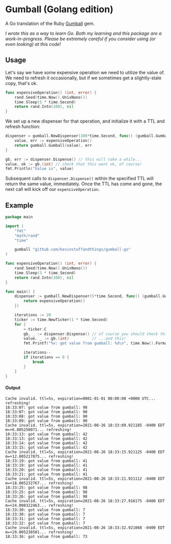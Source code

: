 # Gumball (Golang edition)

A Go translation of the Ruby [Gumball](https://github.com/kevinstuffandthings/gumball) gem.

_I wrote this as a way to learn Go. Both my learning and this package are a work-in-progress. Please be extremely careful if you consider
using (or even looking) at this code!_

## Usage
Let's say we have some expensive operation we need to utilize the value of. We need to refresh it occasionally, but if we sometimes get a
slightly-stale copy, that's ok.

```go
func expensiveOperation() (int, error) {
    rand.Seed(time.Now().UnixNano())
    time.Sleep(5 * time.Second)
    return rand.Intn(100), nil
}
```

We set up a new dispenser for that operation, and initialize it with a TTL and refresh function:

```go
dispenser = gumball.NewDispenser(300*time.Second, func() (gumball.Gumball, error) {
    value, err := expensiveOperation()
    return gumball.Gumball(value), err
}

gb, err := dispenser.Dispense() // this will take a while...
value, ok := gb.(int) // check that this went ok, of course!
fmt.Println("Value is", value)
```

Subsequent calls to `dispenser.Dispense()` within the specified TTL will return the same value, immediately.
Once the TTL has come and gone, the next call will kick off our `expensiveOperation`.

## Example
```go
package main

import (
    "fmt"
    "math/rand"
    "time"

    gumball "github.com/kevinstuffandthings/gumball-go"
)

func expensiveOperation() (int, error) {
    rand.Seed(time.Now().UnixNano())
    time.Sleep(3 * time.Second)
    return rand.Intn(100), nil
}

func main() {
    dispenser := gumball.NewDispenser(5*time.Second, func() (gumball.Gumball, error) {
        return expensiveOperation()
    })

    iterations := 20
    ticker := time.NewTicker(1 * time.Second)
    for {
        <-ticker.C
        gb, _ := dispenser.Dispense() // of course you should check this...
        value, _ := gb.(int)          // ...and this!
        fmt.Printf("%v: got value from gumball: %d\n", time.Now().Format("15:04:05"), value)

        iterations--
        if iterations == 0 {
            break
        }
    }
}
```

#### Output
```
Cache invalid. ttl=5s, expiration=0001-01-01 00:00:00 +0000 UTC... refreshing!
18:33:07: got value from gumball: 90
18:33:07: got value from gumball: 90
18:33:08: got value from gumball: 90
18:33:09: got value from gumball: 90
Cache invalid. ttl=5s, expiration=2021-08-26 18:33:09.921185 -0400 EDT m=+6.005250071... refreshing!
18:33:13: got value from gumball: 42
18:33:13: got value from gumball: 42
18:33:14: got value from gumball: 42
18:33:15: got value from gumball: 42
Cache invalid. ttl=5s, expiration=2021-08-26 18:33:15.921125 -0400 EDT m=+12.005217875... refreshing!
18:33:19: got value from gumball: 41
18:33:19: got value from gumball: 41
18:33:20: got value from gumball: 41
18:33:21: got value from gumball: 41
Cache invalid. ttl=5s, expiration=2021-08-26 18:33:21.921112 -0400 EDT m=+18.005232767... refreshing!
18:33:25: got value from gumball: 98
18:33:25: got value from gumball: 98
18:33:26: got value from gumball: 98
Cache invalid. ttl=5s, expiration=2021-08-26 18:33:27.916175 -0400 EDT m=+24.000322463... refreshing!
18:33:30: got value from gumball: 7
18:33:30: got value from gumball: 7
18:33:31: got value from gumball: 7
18:33:32: got value from gumball: 7
Cache invalid. ttl=5s, expiration=2021-08-26 18:33:32.921068 -0400 EDT m=+29.005238501... refreshing!
18:33:36: got value from gumball: 73
```
